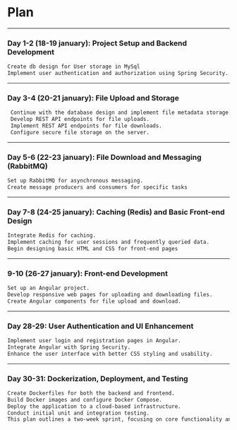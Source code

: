 # Plan

---

### Day 1-2 (18-19 january): Project Setup and Backend Development
```diff
Create db design for User storage in MySql
Implement user authentication and authorization using Spring Security.
```
---

### Day 3-4 (20-21 january): File Upload and Storage


```diff
 Continue with the database design and implement file metadata storage.
 Develop REST API endpoints for file uploads.
 Implement REST API endpoints for file downloads.
 Configure secure file storage on the server.
```
---

### Day 5-6 (22-23 january): File Download and Messaging (RabbitMQ)
```diff
Set up RabbitMQ for asynchronous messaging.
Create message producers and consumers for specific tasks
``` 
---

### Day 7-8 (24-25 january): Caching (Redis) and Basic Front-end Design
```diff
Integrate Redis for caching.
Implement caching for user sessions and frequently queried data.
Begin designing basic HTML and CSS for front-end pages
``` 
---

### 9-10 (26-27 january): Front-end Development
```diff
Set up an Angular project.
Develop responsive web pages for uploading and downloading files.
Create Angular components for file upload and download.
``` 
---

### Day 28-29: User Authentication and UI Enhancement
```diff
Implement user login and registration pages in Angular.
Integrate Angular with Spring Security.
Enhance the user interface with better CSS styling and usability.
``` 
---

### Day 30-31: Dockerization, Deployment, and Testing
```diff
Create Dockerfiles for both the backend and frontend.
Build Docker images and configure Docker Compose.
Deploy the application to a cloud-based infrastructure.
Conduct initial unit and integration testing.
This plan outlines a two-week sprint, focusing on core functionality and deployment. It's essential to adapt the plan to your team's pace, considering the complexity of the features and resources available. After this sprint, you can continue with additional sprints to add more features, conduct thorough testing, and refine the application.
``` 